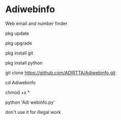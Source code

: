 # Adiwebinfo
Web email and number finder




pkg update 

pkg upgrade 

pkg install git 

pkg install python 

git clone
https://github.com/ADIRTTA/Adiwebinfo.git

cd Adiwebinfo

chmod +x *

python 'Adi webinfo.py'



don't use it for illegal work
